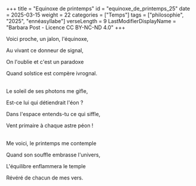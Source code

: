 +++
title = "Equinoxe de printemps"
id = "equinoxe_de_printemps_25"
date = 2025-03-15
weight = 22
categories = ["Temps"]
tags = ["philosophie", "2025", "ennéasyllabe"]
verseLength = 9
LastModifierDisplayName = "Barbara Post - Licence CC BY-NC-ND 4.0"
+++

Voici proche, un jalon, l'équinoxe,

Au vivant ce donneur de signal,

On l'oublie et c'est un paradoxe

Quand solstice est compère ivrognal.

 \
Le soleil de ses photons me gifle,

Est-ce lui qui détiendrait l'éon ?

Dans l'espace entends-tu ce qui siffle,

Vent primaire à chaque astre péon !

 \
Me voici, le printemps me contemple

Quand son souffle embrasse l'univers,

L'équilibre enflammera le temple

Révéré de chacun de mes vers.
